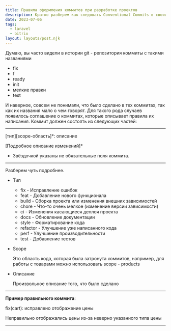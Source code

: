 ```yaml
---
title: Правила оформления коммитов при разработке проектов
description: Кратко разберем как следовать Conventional Commits в своих проектах
date: 2023-07-06
tags:
  - laravel
  - bitrix
layout: layouts/post.njk
---
```

Думаю, вы часто видели в истории git - репозитория коммиты с такими названиями

* fix
* f
* ready
* init
* мелкие правки
* test

И наверное, совсем не понимали, что было сделано в тех коммитах, так как их названия мало о чем говорят.
Для такого рода случаев появилось соглашение о коммитах, которые описывает правила их написания.
Коммит должен состоять из следующих частей:
***
[тип][scope-область]*: описание

[Подробное описание изменений]*

- Звёздочкой указаны не обязательные поля коммита.
***
Разберем чуть подробнее.

* Тип

  * fix - Исправление ошибок
  * feat - Добавление нового функционала
  * build - Сборка проекта или изменения внешних зависимостей
  * chore - Что-то очень мелкое (изменение версии зависимости)
  * ci - Изменения касающиеся деплоя проекта
  * docs - Обновление документации
  * style - Форматирование кода
  * refactor - Улучшение уже написанного кода
  * perf - Улучшение производительности
  * test - Добавление тестов


* Scope

  Это область кода, которая была затронута коммитов, например, для работы с товарами можно использовать scope - products


* Описание

  Произвольное описание того, что было сделано

***
**Пример правильного коммита**:

fix(сart): исправлено отображение цены


Неправильно отображались цены из-за неверно указанного типа цены
***
